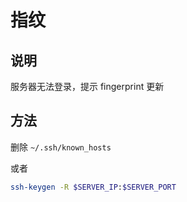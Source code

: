 # 指纹

## 说明

服务器无法登录，提示 fingerprint 更新

## 方法

删除 `~/.ssh/known_hosts`

或者

```sh
ssh-keygen -R $SERVER_IP:$SERVER_PORT
```
